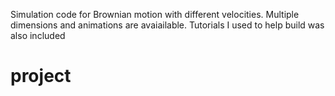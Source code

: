 Simulation code for Brownian motion with different velocities. Multiple dimensions and animations are avaiailable. Tutorials I used to help build was also included
# project
